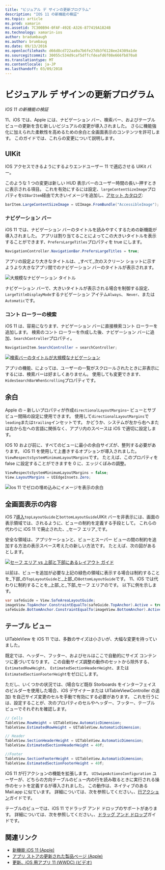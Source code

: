 ```yaml
---
title: "ビジュアル デ ザインの更新プログラム"
description: "IOS 11 の新機能の検証"
ms.topic: article
ms.prod: xamarin
ms.assetid: 7C300B94-0FAF-492E-A326-877419A1824B
ms.technology: xamarin-ios
author: bradumbaugh
ms.author: brumbaug
ms.date: 09/13/2016
ms.openlocfilehash: d66d8cd722aa9a7b6fe27db3f6128ee24309a1de
ms.sourcegitcommit: 30055c534d9caf5dffcfdeafd6f08e666fb870a8
ms.translationtype: MT
ms.contentlocale: ja-JP
ms.lasthandoff: 03/09/2018
---
```

# <a name="visual-design-updates"></a>ビジュアル デ ザインの更新プログラム

_IOS 11 の新機能の検証_

11、iOS では、Apple には、ナビゲーション バー、検索バー、およびテーブル ビューの更新を含む新しいビジュアルの変更が導入されました。 さらに機能強化に加えられた柔軟性を高めるための余白と全画面表示のコンテンツを許可します。 このガイドでは、これらの変更について説明します。

## <a name="uikit"></a>UIKit

IOS アクセスできるようにするよりエンドユーザー 11 で適応させる UIKit バー。

このような 1 つの変更は新しい HUD 表示バーのユーザー時間の長い-押すときに表示される項目。 これを有効にするには設定、`largeContentSizeImage`プロパティを`UIBarItem`経由で大きいイメージを追加し、[アセット カタログ](~/ios/app-fundamentals/images-icons/displaying-an-image.md):

```csharp
barItem.LargeContentSizeImage = UIImage.FromBundle("AccessibleImage");
```

### <a name="navigation-bar"></a>ナビゲーション バー
iOS 11 では、ナビゲーション バーのタイトルを読みやすくするための新機能が導入されました。 アプリは割り当てることによってこの大きいタイトルを表示することができます、`PrefersLargeTitles`プロパティを true にします。

```csharp
NavigationController.NavigationBar.PrefersLargeTitles = true;
```

アプリの設定より大きなタイトルは、_すべて_次のスクリーン ショットに示すようより大きなアプリ間でのナビゲーション バーのタイトルが表示されます。

![大規模なナビゲーション タイトル](visual-design-images/image7.png)

ナビゲーション バーで、大きいタイトルが表示される場合を制御する設定、`LargeTitleDisplayMode`するナビゲーション アイテム`Always`、 `Never`、または`Automatic`です。

### <a name="search-controller"></a>コント ローラーの検索

iOS 11 は、容易になります、ナビゲーション バーに直接検索コント ローラーを追加します。 検索のコント ローラーを作成した後、ナビゲーション バーに追加、`SearchController`プロパティ。

```csharp
NavigationItem.SearchController = searchController;
```

[![検索バーのタイトルが大規模なナビゲーション](visual-design-images/image8-sml.png)](visual-design-images/image8-sml.png#lightbox)

アプリの機能、によっては、ユーザーの一覧がスクロールされたときに非表示にするには、検索バーは好ましくありません。 使用しても変更できます、`HidesSearchBarWhenScrolling`プロパティです。

## <a name="margins"></a>余白

Apple の – 新しいプロパティが作成`directionalLayoutMargins`– ビューとサブビュー間隔の設定に使用できます。 使用して`directionalLayoutMargins`で`leading`または`trailing`インセットです。 かどうか、システムが左から右へまたは右から左への言語に関係なく、アプリ内のスペースは iOS で適切に設定します。

IOS 10 および前に、すべてのビューに最小の余白サイズが、整列する必要があります。 iOS 11 を使用して上書きするオプションが導入されました。`ViewRespectsSystemMinimumLayoutMargins`です。 たとえば、このプロパティを false に設定することができますを 0 に、エッジくぼみの調整。

```csharp
ViewRespectsSystemMinimumLayoutMargins = false;
View.LayoutMargins = UIEdgeInsets.Zero;
```
![Ios 11 でゼロの埋め込みにイメージを表示の余白](visual-design-images/image9.png)

<a name="fullscreen" />

## <a name="full-screen-content"></a>全画面表示の内容

iOS 7[導入](~/ios/platform/introduction-to-ios7/ios7-ui.md#fullscreen)`topLayoutGuide`と`bottomLayoutGuide`UIKit バーを非表示には、画面の表示領域では、されるように、ビューの制約を定義する手段として。 これらの代わりに iOS 11 で廃止された、_セーフ エリア_です。

安全な領域は、アプリケーションと、ビューとスーパー ビューの間の制約を追加する方法の表示スペース考えたの新しい方法です。 たとえば、次の図があるとします。

[![セーフ エリア vs 上部と下部にあるレイアウト ガイド](visual-design-images/image10-sml.png)](visual-design-images/image10.png#lightbox)

以前は、ビューを追加が必要な上記の緑色の領域に表示する場合は制約することを_下部_の`TopLayoutGuide`と_上部_の`BottomLayoutGuide`です。 11、iOS では代わりに制約することを_上部_と_下部_セーフ エリアのです。 以下に例を示します。

```csharp
var safeGuide = View.SafeAreaLayoutGuide;
imageView.TopAnchor.ConstraintEqualTo(safeGuide.TopAnchor).Active = true;
safeGuide.BottomAnchor.ConstraintEqualTo(imageView.BottomAnchor).Active = true;
```

## <a name="table-view"></a>テーブル ビュー

UITableView を iOS 11 では、多数のサイズは小さいが、大幅な変更を持っていました。

既定では、ヘッダー、フッター、およびセルはここで自動的にサイズ コンテンツに基づいてなります。 この自動サイズ調整の動作のセットから除外する、 `EstimatedRowHeight`、 `EstimatedSectionHeaderHeight`、または`EstimatedSectionFooterHeight`をゼロにします。

ただし、いくつかの状況では、(場合など既存 Storboards をインターフェイスのビルダーを使用した場合、iOS デザイナーまたは UITableViewController の追加) を自己サイズ変更のセルを手動で有効にする必要があります。 これを行うには、設定することが、次のプロパティのセルやヘッダー、フッター、テーブル ビューでそれぞれを確認します。

```csharp
// Cells
TableView.RowHeight = UITableView.AutomaticDimension;
TableView.EstimatedRowHeight = UITableView.AutomaticDimension;

// Header
TableView.SectionHeaderHeight = UITableView.AutomaticDimension;
TableView.EstimatedSectionHeaderHeight = 40f;

//Footer
TableView.SectionFooterHeight = UITableView.AutomaticDimension;
TableView.EstimatedSectionFooterHeight = 40f;

```

iOS 11 が行アクションの機能を拡張します。 `UISwipeActionsConfiguration` ユーザーが、どちらの方向テーブルのビュー内の行を読み取るときに実行される操作のセットを定義するが導入されました。 この動作は、ネイティブのある Mail.app に似ています。 詳細については、次を参照してください。、[行アクション](~/ios/user-interface/controls/tables/row-action.md)ガイドです。

テーブルのビューでは、iOS 11 でドラッグ アンド ドロップのサポートがあります。 詳細については、次を参照してください。、[ドラッグ アンド ドロップ](~/ios/platform/introduction-to-ios11/drag-and-drop.md#uitableview)ガイドです。


## <a name="related-links"></a>関連リンク

- [新機能 iOS 11 (Apple)](https://developer.apple.com/ios/)
- [アプリ ストアの更新された製品ページ (Apple)](https://developer.apple.com/app-store/product-page/)
- [更新、iOS 用アプリ 11 (WWDC) (ビデオ)](https://developer.apple.com/videos/play/wwdc2017/204/)
